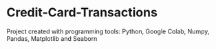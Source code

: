 # Credit-Card-Transactions
Project created with programming tools: Python, Google Colab, Numpy, Pandas, Matplotlib and Seaborn
